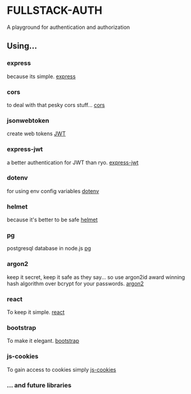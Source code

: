 # FULLSTACK-AUTH
A playground for authentication and authorization

## Using...

### express
because its simple.
[express](https://github.com/expressjs/express)

### cors
to deal with that pesky cors stuff...
[cors](https://github.com/expressjs/cors)

### jsonwebtoken
create web tokens
[JWT](https://github.com/auth0/node-jsonwebtoken)

### express-jwt
a better authentication for JWT than ryo.
[express-jwt](https://github.com/auth0/express-jwt)

### dotenv
for using env config variables
[dotenv](https://github.com/motdotla/dotenv)

### helmet
because it's better to be safe
[helmet](https://github.com/helmetjs/helmet)

### pg
postgresql database in node.js
[pg](https://github.com/brianc/node-postgres)

### argon2
keep it secret, keep it safe as they say... so use argon2id
award winning hash algorithm over bcrypt for your passwords.
[argon2](https://github.com/ranisalt/node-argon2)

### react
To keep it simple.
[react](https://github.com/facebook/react)

### bootstrap
To make it elegant.
[bootstrap](https://github.com/twbs/bootstrap)

### js-cookies
To gain access to cookies simply
[js-cookies](https://github.com/js-cookie/js-cookie)

### ... and future libraries